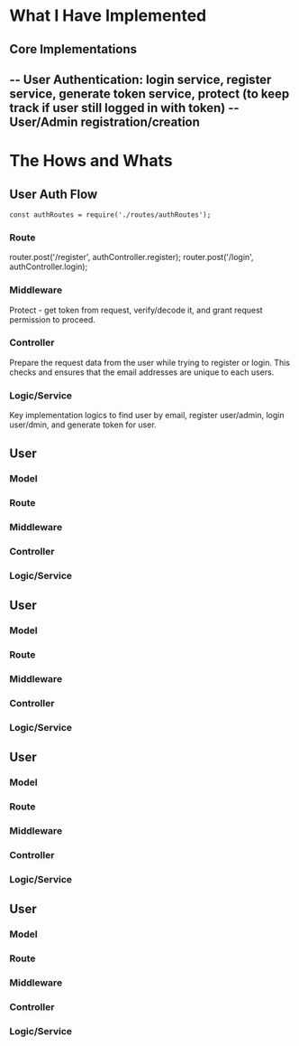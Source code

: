 # What I Have Implemented

## Core Implementations

 -- User Authentication: login service, register service, generate token service, protect (to keep track if user still logged in with token)
 -- User/Admin registration/creation
 -- 

# The Hows and Whats

## User Auth Flow
```
const authRoutes = require('./routes/authRoutes');
```
### Route
router.post('/register', authController.register);
router.post('/login', authController.login);
### Middleware
Protect  - get token from request, verify/decode it, and grant request permission to proceed.
### Controller
Prepare the request data from the user while trying to register or login. This checks and ensures that the email addresses are unique to each users.

### Logic/Service
Key implementation logics to find user by email, register user/admin, login user/dmin, and generate token for user.


## User
### Model

### Route

### Middleware

### Controller
 
### Logic/Service


## User

### Model

### Route

### Middleware

### Controller
 
### Logic/Service


## User

### Model

### Route

### Middleware

### Controller
 
### Logic/Service


## User

### Model

### Route

### Middleware

### Controller
 
### Logic/Service